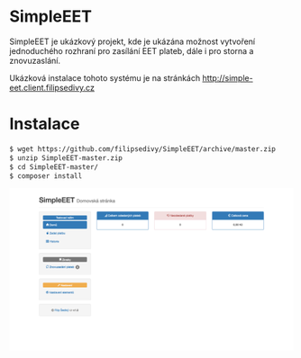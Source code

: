 # SimpleEET

SimpleEET je ukázkový projekt, kde je ukázána možnost vytvoření jednoduchého rozhraní pro
zasílání EET plateb, dále i pro storna a znovuzaslání.

Ukázková instalace tohoto systému je na stránkách http://simple-eet.client.filipsedivy.cz

# Instalace
```
$ wget https://github.com/filipsedivy/SimpleEET/archive/master.zip
$ unzip SimpleEET-master.zip
$ cd SimpleEET-master/
$ composer install
```

![Screen](screen.png)
